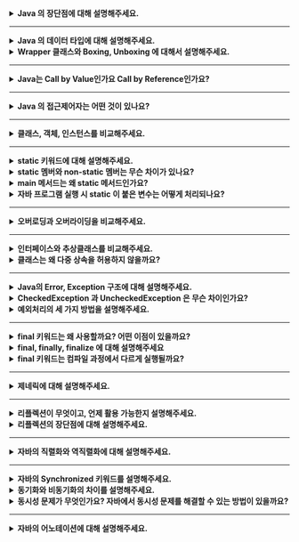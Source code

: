 <details>
  <summary><b>Java 의 장단점에 대해 설명해주세요.</b></summary>

### 답변

장점으로는 JVM에서 동작하기 때문에 운영체제에 독립적이고 객체지향 언어이기 때문에 이해하기가 쉽습니다. 또한 가비지 컬렉터에 의해 메모리를 자동으로 관리해준다는 점이 있습니다.
단점으로는 JVM 에 의해 번역되는 과정이 필요하기 때문에 비교적 느립니다. 또한 가비지 컬렉터로 인하여 비교적 많은 메모리 공간이 필요합니다.

### 정리

- 장점
    - JVM에서 동작하기 때문에 운영체제에 독립적
    - 객체지향 언어이기 때문에 이해하기 쉽다.
    - 오픈소스로 사용할 수 있고 커뮤니티가 잘 발달되어 있다.
    - 멀티쓰레드를 쉽게 구현할 수 있다.
    - 가비지 컬렉터에 의해 메모리 관리를 자동으로 해준다.
- 단점
    - 컴파일되고 번역하는 과정을 거치기 때문에 비교적 느리다.
    - 가비지 컬렉터로 인해 메모리 공간 필요

### 참고 링크

- https://github.com/WeareSoft/tech-interview/blob/master/contents/java.md#java-%EC%96%B8%EC%96%B4%EC%9D%98-%EC%9E%A5%EB%8B%A8%EC%A0%90
- https://data-flair.training/blogs/pros-and-cons-of-java/

</details>

---

<details>
  <summary><b>Java 의 데이터 타입에 대해 설명해주세요.</b></summary>

### 답변

자바의 데이터 타입은 기본 데이터 타입과 참조 타입으로 나뉩니다. 기본 데이터 타입으로는 byte, short, int, long, float, double, boolean, char 가 있으며 Stack 영역에
저장됩니다. 참조 타입은 기본형은 제외한 모든 타입이며, Heap 영역에 저장됩니다.

### 정리

- 기본 데이터 타입(Primitive Data Type)
    - 정수형 : byte, short, int, long
    - 실수형 : float, double
    - 논리형 : boolean(ture/false)
    - 문자형 : char
    - 기본 타입의 크기가 작고 고정적이기 때문에 메모리의 Stack 영역에 저장된다.
- 참조 타입(Reference Data Type)
    - 참조 타입 종류: class, array, interface, Enumeration
    - 기본형을 제외하고는 모두 참조형
    - new 키워드를 이용하여 객체를 생성하여 데이터가 생성된 주소를 참조하는 타입이다.
    - String과 배열은 참조 타입과 달리 new 없이 생성이 가능하지만 기본 타입이 아닌 참조 타입이다.
    - 참조 타입의 데이터의 크기가 가변적, 동적이기 때문에 동적으로 관리되는 Heap 영역에 저장된다.
    - 더 이상 참조하는 변수가 없을 때 가비지 컬렉션에 의해 파괴된다.
    - 참조 타입은 값이 저장된 곳의 주소를 저장하는 공간으로 객체의 주소를 저장한다. (Call-By-Value)

### 참고 링크

- https://github.com/WeareSoft/tech-interview/blob/master/contents/java.md#java%EC%9D%98-%EB%8D%B0%EC%9D%B4%ED%84%B0-%ED%83%80%EC%9E%85

</details>

<details>
  <summary><b>Wrapper 클래스와 Boxing, Unboxing 에 대해서 설명해주세요.</b></summary>

### 답변

Wrapper 클래스는 프로그램에 따라 기본 데이터 타입을 객체로 취급해야 하는 경우, 기본 타입들의 데이터를 객체로 포장한 클래스입니다. 기본 타입의 데이터를 Wrapper 클래스의 값으로 변환하면 Boxing,
반대의 경우를 Unboxing이라고 합니다.

### 정리

- Wrapper Class
    - 프로그램에 따라 기본 데이터 타입을 객체로 취급해야 하는 경우, 기본 타입들의 데이터를 객체로 포장한 클래스
    - java.lang 패키지에 존재

| 기본 타입     | 래퍼 클래스      |
|-----------|-------------|
| `byte`    | `Byte`      |
| `short`   | `Short`     |
| `int`     | `Integer`   |
| `long`    | `Long`      |
| `float`   | `Float`     |
| `double`  | `Double`    |
| `char`    | `Character` |
| `boolean` | `Boolean`   |

- Boxing
    - 기본 타입의 데이터를 Wapper 클래스의 인스턴스로 변환하는 과정
- Unboxing
    - Wrapper 클래스의 인스턴스에 저장된 값을 기본 타입의 데이터로 꺼내는 과정

### 참고 링크

- https://github.com/WeareSoft/tech-interview/blob/master/contents/java.md#wrapper-class

</details>

---

<details>
  <summary><b>Java는 Call by Value인가요 Call by Reference인가요?</b></summary> 

### 답변

자바는 Call by Value 를 따릅니다. 기본 자료형의 경우 해당 값이 복사되어 전달되고, 참조 자료형의 경우 힙 메모리의 참조값이 복사되어 전달됩니다.

### 정리

- 자바에서 파라미터는 항상 `값`으로 전달됩니다. (파라미터의 복사본이 메서드에 전달)
- 기본 자료형의 경우 값의 복사본이 전달됩니다.
- 참조 자료형의 경우 힙 메모리의 주소값이 복사되어 전달됩니다.
    - 아래 예시의 경우 User 의 메모리가 복사되어 전달된다. b 의 경우 새로운 주소를 할당하는데 메서드가 종료되면 원본 b 에는 반영되지 않는다.
  ```java
  class User {
      public int age;
  
      public User(int age) {
          this.age = age;
      }
  }
  
  public class ReferenceTypeTest {
  
      void test() {
          User a = new User(10);
          User b = new User(20);
  			  
          System.out.println(a); // age: 10
          System.out.println(b); // age: 20
          modify(a, b);
  
          System.out.println(a); // age: 11 
          System.out.println(b); // age: 20
      }
  
      private void modify(User a, User b) {
          a.age++;
  
          b = new User(30);
          b.age++;
      }
  }
  ```

### 참고 링크

- https://bcp0109.tistory.com/360
- https://github.com/WeareSoft/tech-interview/blob/master/contents/java.md#call-by-reference%EC%99%80-call-by-value%EC%9D%98-%EC%B0%A8%EC%9D%B4

</details>

---

<details>
  <summary><b>Java 의 접근제어자는 어떤 것이 있나요?</b></summary> 

### 답변

자바의 접근 제어자로는 제약 없이 접근 가능한 public, 동일 패키지 또는 상속 관계에서 접근 가능한 protected, 동일 패키지에서만 접근 가능한 package-private, 선언한 객체에서만 사용 가능한
private 이 있습니다.

### 정리

| 접근 제어자	           | 설명                             |
|-------------------|--------------------------------|
| `public`          | `해당 객체를 사용하는 프로그램 어디에서나 접근 가능` |
| `protect`         | `동일 패키지 또는 상속 관계의 객체에서 접근 가능`  |
| `package-private` | `동일 패키지에서 접근 가능`               |
| `private`         | `해당 객체에서만 사용 가능`               |

### 참고 링크

- http://www.tcpschool.com/java/java_modifier_accessModifier
- https://github.com/WeareSoft/tech-interview/blob/master/contents/java.md#java%EC%9D%98-%EC%A0%91%EA%B7%BC-%EC%A0%9C%EC%96%B4%EC%9E%90%EC%9D%98-%EC%A2%85%EB%A5%98%EC%99%80-%ED%8A%B9%EC%A7%95

</details>

---

<details>
  <summary><b>클래스, 객체, 인스턴스를 비교해주세요.</b></summary> 

### 답변

클래스는 객체를 만들어 내기 위한 틀로서 객체가 가질 수 있는 속성과 메서드를 정의하며, 이를 실체화한 것이 객체입니다. 인스턴스는 객체의 구체적인 사례입니다.

### 정리

- 클래스(Class)
    - 객체를 만들어 내기 위한 설계도 혹은 틀
    - 연관되어 있는 변수와 메서드의 집합
- 객체(Object)
    - 소프트웨어 세계에 구현할 대상
    - 클래스에 선언된 모양 그대로 생성된 실체
    - '클래스의 인스턴스(instance)' 라고도 부른다.
- 인스턴스(Instance)
    - 설계도를 바탕으로 소프트웨어 세계에 구현된 구체적인 실체
        - 즉, 객체를 소프트웨어에 실체화 하면 그것을 '인스턴스'라고 부른다.
        - 실체화된 인스턴스는 메모리에 할당된다.

### 참고 링크

- https://github.com/WeareSoft/tech-interview/blob/master/contents/java.md#%ED%81%B4%EB%9E%98%EC%8A%A4-%EA%B0%9D%EC%B2%B4-%EC%9D%B8%EC%8A%A4%ED%84%B4%EC%8A%A4%EC%9D%98-%EC%B0%A8%EC%9D%B4

</details>

---

<details>
  <summary><b>static 키워드에 대해 설명해주세요.</b></summary> 

### 답변

클래스 멤버를 정의할 때 사용되며, 객체가 생성되기 전에 초기화 되며, 모든 인스턴스에서 공유되어 사용됩니다.

### 정리

- 클래스 멤버를 정의할 때 사용
- 객체가 생성되기 전에 클래스의 로딩 과정에서 메모리에 할당되므로, 객체 생성 없이 클래스 이름만으로 접근할 수 있다.
- static 키워드를 적절히 사용하면, 메모리를 효율적으로 사용하거나 객체 생성 없이도 편리하게 접근할 수 있는 장점이 있다.

<details> <summary>클래스 멤버와 인스턴스 멤버</summary>
- 클래스 멤버: 클래스에 존재하는 변수와 메서드.
- 인스턴스 멤버: 객체(인스턴스)에 존재하는 변수와 메서드. static 키워드를 사용하지 않고 정의한다.
- 클래스 멤버에서는 인스턴스 멤버가 접근 가능하지만, 인스턴스 멤버에서는 클래스 멤버로 접근이 불가능하다.
  ![](../../../../../var/folders/1q/jkln67w958d9zskbyx2v6p940000gn/T/TemporaryItems/NSIRD_screencaptureui_x5cM7o/스크린샷 2023-03-31 오전 3.08.16.png)
</details>

### 참고 링크

- [클래스 멤버와 인스턴스 멤버](https://hyuntaekhong.github.io/blog/java-basic12/)

</details>

<details>
  <summary><b>static 멤버와 non-static 멤버는 무슨 차이가 있나요?</b></summary> 

### 답변

- static 멤버는 클래스가 로딩될 때 메모리에 할당되며, 모든 인스턴스에서 공유됩니다. 반면에 non-static 멤버는 각 인스턴스가 생성될 때 메모리에 할당되고, 인스턴스마다 고유한 값을 가집니다.

### 정리

- 다음과 3가지의 차이점이 존재한다.

| 항목           | 메모리 할당 시기   | 접근 방법                     | 공유 여부             |
|--------------|-------------|---------------------------|-------------------|
| `static`     | 클래스가 로딩될 때  | 인스턴스를 생성하지 않고 클래스 이름으로 접근 | 모든 인스턴스가 동일한 값 공유 |
| `non-static` | 인스턴스가 생성될 때 | 인스턴스를 생성한 후 접근            | 인스턴스마다 고유한 값 존재   |

### 참고 링크

</details>

<details>
  <summary><b>main 메서드는 왜 static 메서드인가요?</b></summary> 

### 답변

- main 메서드는 프로그램이 실행될 때 가장 먼저 호출됩니다. 인스턴스가 생성되기 전에 호출되어야 하기 때문에 static으로 정의되어야 합니다.

### 정리

- main 메서드는 프로그램이 시작할 때 JVM에 의해 호출됩니다. 만약 non-static 메서드라면, main 메서드를 호출하기위해 클래스를 인스턴스화 시켜야 하기 때문에 JVM 에서 직접 호출이 불가능합니다.
  따라서 main 메서드는 static 메서드여야 합니다.

### 참고 링크

- https://www.scaler.com/topics/why-main-method-is-static-in-java/

</details>

<details>
  <summary><b>자바 프로그램 실행 시 static 이 붙은 변수는 어떻게 처리되나요?</b></summary>

### 답변

- static 이 붙은 변수는 해당 클래스가 로딩될 때 Method Area에 한번 초기화되고 값 변경이 일어나지 않습니다. 이후에 인스턴스를 초기화하지 않고 사용할 수 있습니다.

### 정리

- 자바 프로그램이 실행되고 JVM이 프로그램에서 사용되는 클래스를 로드하고, 해당 static 변수를 초기화합니다.
- JVM은 Method Area 에 static 변수에 메모리를 할당합니다.

### 참고 링크

</details>

---

<details>
  <summary><b>오버로딩과 오버라이딩을 비교해주세요.</b></summary> 

### 답변

- 오버로딩은 메서드의 이름은 같고 파라미터를 다르게 한 것이고, 오버라이딩은 부모 클래스의 메서드를 자식 클래스에서 재정의하는 것을 의미합니다.

### 정리

- 오버로딩
    - 이름은 같고 매개변수의 수, 타입 또는 순서가 다른 여러 메서드 정의
    - 반환하는 타입은 달라도 된다.
- 오버라이딩
    - 메서드 이름과 매개변수가 동일한 부모 클래스의 메서드를 자식 클래스에서 재정의하는 것
    - 오버라이딩된 메서드가 자식클래스의 인스턴스에서 호출되면 부모 클래스의 메서드는 무시된다.

### 참고 링크

- https://hyoje420.tistory.com/14

</details>

---

<details>
  <summary><b>인터페이스와 추상클래스를 비교해주세요.</b></summary> 

### 답변

- 둘의 차이는 목적에 있어 차이가 있습니다. 추상클래스는 abstract 키워드로 선언된 클래스로서 기능을 이용하고 확장하도록 의도합니다. 반면, 인터페이스는 추상메서드로만 이루어진 것으로 기능의 구현을 강제하도록 의도합니다. 이때문에 추상클래스는 공통 기능을 가지는 기반 클래스로 적합하며, 인터페이스는 다형성이 필요한 경우에 적합합니다. 
### 정리

#### 추상클래스
- abstract 키워드로 선언된 클래스
- 자식 클래스가 추상클래스의 기능을 이용하고 확장하는데 초점을 둔다.
- 클래스이기 때문에 다중상속은 지원하지 않는다.
- 기능의 확장에 초점을 두기 때문에 공통 기능을 가지는 베이스 클래스에 적합하다.
#### 인터페이스
- 추상 메서드와 상수로만 이루어진 것
- 인터페이스는 선언된 기능을 구현하도록 강제한다.
- 기능의 구현을 강제하기 때문에 같은 기능을 다르게 구현하는 다형성이 필요한 경우에 적합하다.
- 다중 상속이 가능하다.
  - 다중 상속을 할 때 메서드 충돌은 어떻게 해결할까?
    - 다중 상속을 하더라도 인터페이스에는 구현부가 없고, 구현 부분이 하나이기 때문에 컴파일 에러는 나타나지 않는다.
    - 다만, default 메서드를 통해 인터페이스에서 구현하는 경우 컴파일러는 오류를 내보낸다. (모두 구현된 경우)
    - 이 경우 2가지 해결 방법이 존재한다.
      1. 인터페이스에서 구현하지 않고 상속한 클래스에서 구현한다.
      2. 하나의 인터페이스로 구현을 위임한다.
#### 추상 메서드
- abstract 키워드와 함께 구현부는 작성되지 않고 선언부만 작성된 메서드
- final 키워드가 붙은 메서드는 추상 메서드로 만들 수 없다.
- 물론 static 메서드도 추상 메서드로 만들 수 없다.
### 참고 링크

- https://brunch.co.kr/@kd4/6
- [static 메서드가 추상메서드 될 수 없는 이유](https://stackoverflow.com/questions/370962/why-cant-static-methods-be-abstract-in-java)
- [다중상속 시 메서드 충동 해결](https://webfirewood.tistory.com/130)
</details>

<details>
    <summary><b>클래스는 왜 다중 상속을 허용하지 않을까요?</b></summary> 

### 답변

- 다중 상속을 허용하지 않는 이유는 모호성때문입니다. 다중 상속하는 클래스에서 이름이 같은 메서드가 있다면 어떤 메서드를 컴파일러가 호출할지 모호하기 때문에 자바에서는 다중 상속을 지원하지 않습니다.
### 정리

- 자바에서는 모호성때문에 다중 상속을 지원하지 않는다.
- 부모 클래스들에서 같은 이름을 가진 메서드나 변수가 있다면, 자식 클래스에서 어떤 메서드를 컴파일러가 호출할지 모호하기 때문이다.  
### 참고 링크

- https://siyoon210.tistory.com/125
</details>

---

<details>
  <summary><b>Java의 Error, Exception 구조에 대해 설명해주세요.</b></summary> 

### 답변

- 자바의 Error 와 Exception 은 모두 Throwable 객체를 상속받습니다. Error 는 주로 시스템 레벨의 심각한 에러로서 개발자가 처리할 수 없는 에러입니다. 반면, Exception 은 크게 RuntimeException 과 다른 Exception 으로 구분되며, 주로 개발자가 작성한 프로그램에서 발생하는 에러입니다. 
### 정리

#### Error
- 시스템에 발생하는 심각한 예외 상황을 나타냄
- OutOfMemoryError, StackOverflowError 등
- 시스템 자체에서 발생하여 개발자가 대응할 수 없다. -> 따로 처리하지 않아도 된다.
#### Exception 
- 개발자가 작성한 프로그램에서 발생하는 예외 상황을 나타냄
- RuntimeException, IOException 등
- 일반적으로 RuntimeException 과 나머지 Exception 으로 구분되어 구조화한다.
- try-catch-finally 구문을 사용하여 예외 처리를 해야한다.
### 참고 링크

</details>

<details>
  <summary><b>CheckedException 과 UncheckedException 은 무슨 차이인가요?</b></summary> 

### 답변

- UncheckedException 와 CheckedException 의 차이는 예외 처리의 강제성에 있습니다. CheckedException 은 컴파일 과정에서 발생하여 예외를 강제하는 반면, UncheckedException 은 런타입 과정에서 발생하는 예외이기 때문에 컴파일 과정에서 예외 처리를 강제하지 않습니다. 
### 정리

#### UncheckedException

- RuntimeException 과 이를 상속한 예외
- 런타임 과정에서 발생하는 예외
- 예외 처리를 강제받지 않음
  - 다만 예외가 런타임 과정에서 발생하기 때문에 예상하지 못한 에러가 발생할 수 있다.
  - 따라서 예외 상황이 발생할 것을 대비하여 예외 처리를 하는 것이 좋다.
#### CheckedException

- RuntimeException 을 제외한 Exception 예외
- 컴파일 과정에서 발생하는 예외
- 컴파일러에 의해 예외 처리가 강제됨
### 참고 링크

</details>

<details>
    <summary><b>예외처리의 세 가지 방법을 설명해주세요.</b></summary> 

### 답변

- 예외 처리 방법으로 예외 상황을 정상 상태로 돌려놓는 예외 복구, 호출한 메서드로 예외 처리를 넘기는 예외 회피, 다른 예외로 전환하는 예외 전환이 있습니다.
### 정리

#### 예외 복구
- 예외가 발생하더라도 애플리케이션이 정상적인 흐름으로 동작하도록 진행
#### 예외 회피
- 예외가 발생하면 throws 를 통해 호출한 메서드로 예외 처리를 위임하는 것
#### 예외 전환
- 다른 예외로 전환.
- 호출한 메서드에서 예외를 처리할 때 더 명확하게 예외 상황을 인지할 수 있도록 돕는다.
- throw 를 통해 실행
### 참고 링크

- https://www.nextree.co.kr/p3239/
</details>

---

<details>
    <summary><b>final 키워드는 왜 사용할까요? 어떤 이점이 있을까요?</b></summary>

### 답변

- final 키워드는 변수와 메서드, 클래스에 붙어 변하지 않도록 하는 역할을 수행합니다. 의도치 않은 변경을 줄여 코드 안정성을 보장하고 final 변수는 상수이기 때문에 컴파일 과정에서 성능 향상을 가져올 수 있습니다. 또한, 코드 가독성을 높일 수 있습니다.
### 정리

#### 코드 안정성
- 의도치 않은 코드 변경을 줄일 수 있기 때문에 코드 안정성이 높아진다.
#### 성능 향상
- final 변수는 상수로 취급하여 컴파일 과정에서 변수를 계산하는 과정이 준다. 이만큼 성능 향상을 불러올 수 있다.
#### 코드 가독성
- 변수, 메서드, 클래스에 final 키워드를 붙이면 변경되지 않는다는 의미를 명확하게 전달할 수 있다.
### 참고 링크
</details>

<details>
    <summary><b>final, finally, finalize 에 대해 설명해주세요</b></summary> 

### 답변

- final 키워드는 변수, 메서드, 클래스를 변경 불가능하도록 만드는 것이고, finally 는 try-catch 구문 마지막에 항상 실행될 코드 블록을 정의하기 위해 사용됩니다. 마지막으로 finalize 는 GC 가 더이상의 참조가 존재하지 않는 객체를 메모리에서 삭제할 때 사용되는 메서드입니다.
### 정리

#### final
- 기본 데이터 타입에 적용: 변수에 저장된 값의 변경이 불가능
- 참조 데이터 타입에 적용: 참조 변수의 힙 메모리를 재할당 불가능
- 메서드에 적용: 오버라이드 불가능
- 클래스에 적용: 상속 불가능
#### finally
- try-catch 구문이 종료될 때 항상 실행될 코드 블록을 정의하기 위해 사용
- JVM 이 종료되거나 해당 프로세스가 종료되지 않는 이상 무조건 실행된다.
  - return 문이 try 에 있어도 finally 코드 블록이 실행됨
  - try-with-resources 구문을 사용할 수 있으면 try-catch-finally 대신 사용할 것
    - 예외가 중복될 경우 디버깅이 힘듦
    - 가독성이 나빠짐
#### finalize
- Garbage Collector 가 더이상 참조가 존재하지 않는 객체를 메모리에서 삭제할 때 호출하는 메서드
- Object 클래스의 finalize 메서드를 오버라이딩하여 커스텀할 수 있다.
### 참고 링크

- https://wjheo.tistory.com/entry/final-finally-finalize-%EC%B0%A8%EC%9D%B4%EC%A0%90
- https://ckddn9496.tistory.com/62
</details>


<details>
    <summary><b>final 키워드는 컴파일 과정에서 다르게 실행될까요?</b></summary> 

### 답변

- final 키워드가 붙은 변수는 상수와 같이 취급이 됩니다. 메서드는 오버라이딩이 안되기 때문에 오버라이딩한 메서드를 찾는 과정이 생략됩니다. 클래스는 상속이 불가능하기 때문에 자식 클래스를 찾는 과정이 생략됩니다.
### 참고 링크

</details>


---

<details>
    <summary><b>제네릭에 대해 설명해주세요.</b></summary> 

### 답변

- 제네릭은 클래스 내부에서 사용하는 타입을 외부에서 지정할 수 있는 방법입니다. 장점으로는 컴파일 시점에 타입 체크를 진행해 타입 안정성을 보장하고 코드 중복을 줄여줍니다. 반면 단점으로는  문법이 생소하여 가독성이 떨어지고 공변성 때문에 배열과의 호환성이 좋지 않습니다.
### 정리

- 클래스 내부에서 사용하는 타입을 외부에서 지정하는 방법
- 장점
  - 컴파일 시점에 타입 체크를 통해 타입 안정성을 보장
  - 코드 중복을 줄여줌
- 단점
  - 문법이 생소하여 가독성이 떨어짐.
  - 배열의 공변성으로 인해 배열과의 호환성이 떨어짐

#### 무변성(invariant)/무공변
- 하위 타입을 상위 타입의 제네릭에 대입하면 컴파일 에러가 발생한다.
```java
public class Tiger extends Animal {}
```

```java
public class Cage<T> {
	private List<T> animals = ...;
	public void push(T animal) {
		this.animals.add(animal);
    }
	public List<T> getAll() {
		return animals;
    }
}
```

```java
Animal a = new Tiger(); // OK
Cage<Animal> ca = new Cage<Tiger>(); // Compile Error.
```

<br>

- 컴파일 에러가 발생하는 이유를 예를 들어 설명하면
```java
public class Tiger extends Animal {}
public class Lion extends Animal {}
```
```java
Cage<Tiger> ct = new Cage<Tiger>();
Cage<Animal> ca = ct; // 만약 가능하다면

ca.push(new Lion()); // Lion 은 Animal 의 하위 타입이므로 가능

List<Tiger> tigers = ct.getAll(); // 우항의 결과물은 List<Lion> 
```

<br>

- 무공변일 때 문제점
```java
public class Carnivore extends Animal {}
public class Tiger extends Carnivore {}
public class Lion extends Carnivore {}
```
```java
public class Zookeeper {
	public void giveMeat(Cage<Carnivore> cage, Meat m) {
		
    }
}
```
```java
Zookeeper zk = new Zookeeper();
Cage<Tiger> ct = new Cage<>();
zk.giveMeat(ct,m); // Compile Error
```
- 위의 코드를 보면 Cage<Carnivore> 은 Cage<Tiger> 의 상위 타입이 아니기 때문에 에러가 발생한다.
- 공변으로 해결이 가능!

#### 공변(variant)

- 타입 A 가 타입 B 의 상위 타입이고, `T<A>` 가 `T<B>` 의 상위 타입일 때 공변이라고 한다.
- extends 를 이용하여 나타냄
```java
public class Zookeeper {
	public void giveMeat(Cage<? extends Carnivore> cage, Meat m) {
		
    }
}
```
```java
Zookeeper zk = new Zookeeper();
Cage<Tiger> ct = new Cage<>();
zk.giveMeat(ct,m); // 할당 가능

Cage<Lion> cl = new Cage<>();
zk.giveMeat(cl,m); // 할당 가능
```

<br>

- 공변에서의 문제점
  - 공변에서 제네릭 타입을 사용하면 메서드에 값 전달이 되지 않는다.
```java
Cage<Tiger> ct = new Cage<>();

Cage<? extends Carnivore> cage = ct; // OK
cage.push(new Tiger()); // Compile Error
```
- 위의 경우 cage 의 실제 타입이 `Cage<Tiger>` 인지 `Cage<Lion>` 인지 알수 없기 때문에 컴파일 에러 발생
- 반공변으로 해결!

#### 반공변(contravariant)
- A 가 B 의 상위 타입이고, `T<A>` 가 `T<B>` 의 하위 타입이면 반공변
  - super 을 사용하여 나타냄
```java
Cage<Tiger> ct = new Cage<>();

Cage<? super Tiger> ctt = ct; // OK
ctt.push(new Tiger()); // OK, ctt 는 Cage<Tiger> 이거나 상위타입

Cage<Carnivore> cc = new Cage<>();
Cage<? super Tiger> ctt2 = cc; // OK
ctt2.push(new Tiger()); // OK, ctt2 는 Cage<Tiger> 이거나 상위 타입
```

### 참고 링크

- https://www.youtube.com/watch?v=PtM44sO-A6g
</details>


---

<details>
    <summary><b>리플렉션이 무엇이고, 언제 활용 가능한지 설명해주세요.</b></summary> 

### 답변

- 리플렉션은 동적으로 클래스의 정보를 얻어 사용할 수 있는 기법입니다. 주로 런타임에 클래스에 접근하여 정보를 얻어야 할 때 사용됩니다. 예시로는 Spring 의 애노테이션, Jackson 등이 있습니다.
### 정리

- 런타임에 클래스의 이름, 메서드, 필드 등을 동적으로 가져오는 API
- 클래스 정보가 런타임 시점에 필요할 때 이용
- Spring 의 애노테이션, IDE 의 자동완성, Jackson 등이 있다.
### 참고 링크

- https://velog.io/@alsgus92/Java-Reflection%EC%9D%80-%EB%AC%B4%EC%97%87%EC%9D%B4%EA%B3%A0-%EC%96%B8%EC%A0%9C%EC%96%B4%EB%96%BB%EA%B2%8C-%EC%82%AC%EC%9A%A9%ED%95%98%EB%8A%94-%EA%B2%83%EC%9D%B4-%EC%A2%8B%EC%9D%84%EA%B9%8C
</details>


<details>
    <summary><b>리플렉션의 장단점에 대해 설명해주세요.</b></summary> 

### 답변

- 리플렉션의 장점으로는 클래스의 정보를 동적으로 로딩할 수 있다는 장점이 있습니다. 또한 객체를 런타임에 생성하여 유연성을 높일 수 있습니다. 반면 단점으로는 private 메서드에 접근할 수 있는 보안문제와 타입이 정해지지 않는 클래스의 정보를 동적으로 가져오기 때문에 성능 저하가 있습니다.
### 정리

#### 장점

- 클래스의 정보를 동적으로 로딩
- 객체를 런타임에 생성

#### 단점

- 타입이 정해지지 않는 클래스의 정보를 가져오기 때문에 컴파일러의 최적화를 받지 못한다. 이 때문에 성능 저하가 발생한다.
- 동적으로 클래스 정보를 가져오기 때문에 가독성이 떨어진다.
- private 메서드에 접근할 수 있기 때문에 보안문제가 생긴다.
### 참고 링크

- https://middleearth.tistory.com/72
</details>


---

<details>
    <summary><b>자바의 직렬화와 역직렬화에 대해 설명해주세요.</b></summary> 
</details>

---

<details>
    <summary><b>자바의 Synchronized 키워드를 설명해주세요.</b></summary> 
</details>

<details>
    <summary><b>동기화와 비동기화의 차이를 설명해주세요.</b></summary> 
</details>

<details>
    <summary><b>동시성 문제가 무엇인가요? 자바에서 동시성 문제를 해결할 수 있는 방법이 있을까요?</b></summary> 
</details>

---

<details>
    <summary><b>자바의 어노테이션에 대해 설명해주세요.</b></summary> 
</details>

